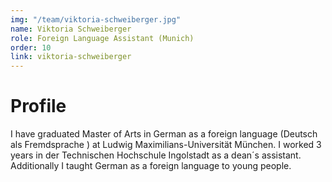 ```yaml
---
img: "/team/viktoria-schweiberger.jpg"
name: Viktoria Schweiberger
role: Foreign Language Assistant (Munich)
order: 10
link: viktoria-schweiberger
---
```


# Profile
I have graduated Master of Arts in German as a foreign language (Deutsch als Fremdsprache ) at Ludwig Maximilians-Universität München. I worked 3 years in der Technischen Hochschule Ingolstadt as a dean´s assistant. Additionally I taught German as a foreign language to young people.
